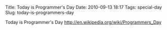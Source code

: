 Title: Today is Programmer's Day
Date: 2010-09-13 18:17
Tags: special-day
Slug: today-is-programmers-day

Today is Programmer's Day <http://en.wikipedia.org/wiki/Programmers_Day>
